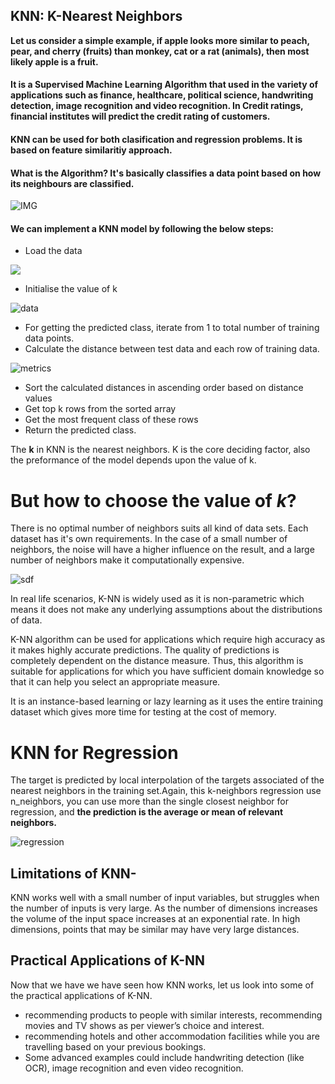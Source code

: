 ## KNN: K-Nearest Neighbors
**Let us consider a simple example, if apple looks more similar to peach, pear, and cherry (fruits) than monkey, cat or a rat (animals), then most likely apple is a fruit.**
#### It is a Supervised Machine Learning Algorithm that used in the variety of applications such as finance, healthcare, political science, handwriting detection, image recognition and video recognition. In Credit ratings, financial institutes will predict the credit rating of customers.
#### KNN can be used for both clasification and regression problems. It is based on feature similaritiy approach.
#### What is the Algorithm? It's basically classifies a data point based on how its neighbours are classified.
![IMG](http://res.cloudinary.com/dyd911kmh/image/upload/f_auto,q_auto:best/v1531424125/KNN_final_a1mrv9.png)

#### We can implement a KNN model by following the below steps: 

* Load the data


![](https://www.tutorialspoint.com/machine_learning_with_python/images/concept_of_k.jpg)



* Initialise the value of k

![data](https://www.tutorialspoint.com/machine_learning_with_python/images/knn_algorithm.jpg)

* For getting the predicted class, iterate from 1 to total number of training data points.
* Calculate the distance between test data and each row of training data.


![metrics](https://miro.medium.com/max/403/0*M_DPxG7ORoUisdPG.png)



* Sort the calculated distances in ascending order based on distance values
* Get top k rows from the sorted array
* Get the most frequent class of these rows
* Return the predicted class.

The **k** in KNN is the nearest neighbors. K is the core deciding factor,
also the preformance of the model depends upon the value of k.
# But how to choose the value of _k_?
 There is no optimal number of neighbors suits all kind of data sets. Each dataset has it's own requirements. 
 In the case of a small number of neighbors, the noise will have a higher influence on the result, 
 and a large number of neighbors make it computationally expensive.

![sdf](https://static.javatpoint.com/tutorial/machine-learning/images/k-nearest-neighbor-algorithm-for-machine-learning3.png)

In real life scenarios, K-NN is widely used as it is non-parametric which means 
it does not make any underlying assumptions about the distributions of data. 

K-NN algorithm can be used for applications which require high accuracy as it makes highly accurate predictions. 
The quality of predictions is completely dependent on the distance measure.
Thus, this algorithm is suitable for applications for which you have 
sufficient domain knowledge so that it can help you select an appropriate measure.

It is an instance-based learning or lazy learning as it uses the entire training dataset 
which gives more time for testing at the cost of memory.

# KNN for Regression
The target is predicted by local interpolation of the targets associated of the nearest neighbors in the training set.Again,
this k-neighbors regression use  n_neighbors, you can use more than the single closest neighbor for regression, 
and **the prediction is the average or mean of relevant neighbors.**

![regression](https://miro.medium.com/max/875/1*ZDCp9usTtL_d2SfIguPeiQ.png)

## Limitations of KNN-
KNN works well with a small number of input variables, but struggles when the number of inputs is very large.
As the number of dimensions increases the volume of the input space increases at an exponential rate.
In high dimensions, points that may be similar may have very large distances. 
## Practical Applications of K-NN
Now that we have we have seen how KNN works, let us look into some of the practical applications of K-NN.

* recommending products to people with similar interests, recommending movies and TV shows as per viewer’s choice and interest.
* recommending hotels and other accommodation facilities while you are travelling based on your previous bookings.
* Some advanced examples could include handwriting detection (like OCR), image recognition and even video recognition.
